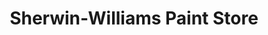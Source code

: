 ---
title: "Sherwin-Williams Paint Store"
url: /smithfield/sherwin-williams-paint-store/
shop: paint
---
